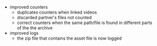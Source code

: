 - improved counters
    - duplicates counters when linked videos
    - discarded partner's files not counted 
    - correct counters when the same path/file is found in different parts of the the archive
- improved logs
    - the zip file that contains the asset file is now logged
